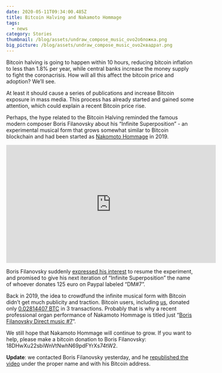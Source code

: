 ```yaml
---
date: 2020-05-11T09:34:00.485Z
title: Bitcoin Halving and Nakamoto Hommage
tags:
  - news
category: Stories
thumbnail: /blog/assets/undraw_compose_music_ovo2обложка.png
big_picture: /blog/assets/undraw_compose_music_ovo2квадрат.png
---
```

Bitcoin halving is going to happen within 10 hours, reducing bitcoin inflation to less than 1.8% per year, while central banks increase the money supply to fight the coronacrisis. How will all this affect the bitcoin price and adoption? We’ll see.

At least it should cause a series of publications and increase Bitcoin exposure in mass media. This process has already started and gained some attention, which could explain a recent Bitcoin price rise.

Perhaps, the hype related to the Bitcoin Halving reminded the famous modern composer Boris Filanovsky about his “Infinite Superposition” - an experimental musical form that grows somewhat similar to Bitcoin blockchain and had been started as [Nakomoto Hommage](https://a-ads.com/blog/2019-05-13-nakamoto-hommage/) in 2019.

<iframe width="560" height="315" src="https://www.youtube.com/embed/Ua-rvUbh5FE" frameborder="0" allow="accelerometer; autoplay; encrypted-media; gyroscope; picture-in-picture" allowfullscreen></iframe>

Boris Filanovsky suddenly [expressed his interest](https://www.facebook.com/boris.filanovsky/posts/3448675818480641?notif_id=1588615075659478¬if_t=mention) to resume the experiment, and promised to give his next iteration of “Infinite Superposition” the name of whoever donates 125 euro on Paypal labeled “DM#7”.

Back in 2019, the idea to crowdfund the infinite musical form with Bitcoin didn’t get much publicity and traction. Bitcoin users, including [us](https://a-ads.com), donated only [0.02814407 BTC](https://www.blockchain.com/btc/address/18DHwXu22sbiWnVtNwhN69pdFYrXs74tW2) in 3 transactions. Probably that is why a recent professional organ performance of Nakamoto Hommage is titled just “[Boris Filanovsky Direct music #7](https://youtu.be/iwAJ7zGcSIE)”.

We still hope that Nakamoto Hommage will continue to grow. If you want to help, please make a bitcoin donation to Boris Filanovsky: 18DHwXu22sbiWnVtNwhN69pdFYrXs74tW2.

**Update**: we contacted Boris Filanovsky yesterday, and he [republished the video](https://www.youtube.com/watch?v=Ua-rvUbh5FE) under the proper name and with his Bitcoin address.
